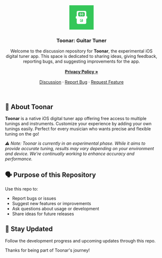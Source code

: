 <br />
<div align="center">
  <a href="https://github.com/ricotandrio/toonar-discussion">
    <img src="assets/toonar.png" alt="Toonar Logo" width="80" height="80">
  </a>

<h3 align="center">Toonar: Guitar Tuner</h3>

  <p align="center">
    Welcome to the discussion repository for <b>Toonar</b>, the experimental iOS digital tuner app. This space is dedicated to sharing ideas, giving feedback, reporting bugs, and suggesting improvements for the app.
    <br />
    <br />
    <a href="https://ricotandrio.github.io/toonar-discussion/PRIVACY"><strong>Privacy Policy »</strong></a>
    <br />
    <br />
    <a href="https://github.com/ricotandrio/toonar-discussion/discussions">Discussion</a>
    &middot;
    <a href="https://github.com/ricotandrio/toonar-discussion/issues/new?labels=bug&template=bug-report---.md">Report Bug</a>
    &middot;
    <a href="https://github.com/ricotandrio/toonar-discussion/issues/new?labels=enhancement&template=feature-request---.md">Request Feature</a>
  </p>
</div>

<br />

## 📌 About Toonar

**Toonar** is a native iOS digital tuner app offering free access to multiple tunings and instruments. Customize your experience by adding your own tunings easily. Perfect for every musician who wants precise and flexible tuning on the go!

*⚠️ Note: Toonar is currently in an experimental phase. While it aims to provide accurate tuning, results may vary depending on your environment and device. We're continually working to enhance accuracy and performance.*

## 🗣️ Purpose of this Repository

Use this repo to:
- Report bugs or issues
- Suggest new features or improvements
- Ask questions about usage or development
- Share ideas for future releases


## 📱 Stay Updated

Follow the development progress and upcoming updates through this repo.

Thanks for being part of Toonar's journey!

